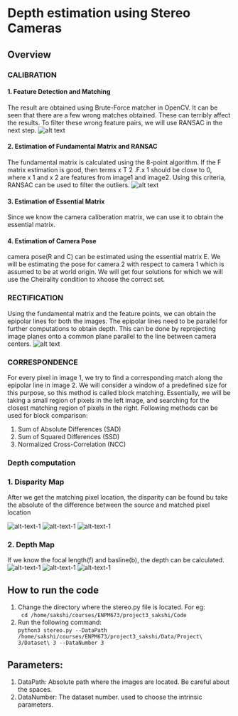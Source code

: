 # Depth estimation using Stereo Cameras
## Overview
### CALIBRATION
#### 1. Feature Detection and Matching
The result are obtained using Brute-Force matcher in OpenCV. It can be seen that there are a few wrong matches obtained. These can
terribly affect the results. To filter these wrong feature pairs, we will use RANSAC in the next step.
![alt text](https://github.com/sakshikakde/Depth-Using-Stereo/blob/main/git_images/Screenshot%20from%202021-07-25%2013-07-55.png)
#### 2. Estimation of Fundamental Matrix and RANSAC
The fundamental matrix is calculated using the 8-point algorithm. If the F matrix estimation is good, then terms
x T 2 .F.x 1 should be close to 0, where x 1 and x 2 are features from image1 and image2. Using this criteria, RANSAC can
be used to filter the outliers.
![alt text](https://github.com/sakshikakde/Depth-Using-Stereo/blob/main/git_images/Screenshot%20from%202021-07-25%2013-08-01.png)
#### 3. Estimation of Essential Matrix
Since we know the camera caliberation matrix, we can use it to obtain the essential matrix.
#### 4. Estimation of Camera Pose
camera pose(R and C) can be estimated using the essential matrix E. We will be estimating
the pose for camera 2 with respect to camera 1 which is assumed to be at world origin. We will get four solutions for which we will use the Cheirality condition to xhoose the correct set.

### RECTIFICATION
Using the fundamental matrix and the feature points, we can obtain the epipolar lines for both the images. The
epipolar lines need to be parallel for further computations to obtain depth. This can be done by reprojecting image planes
onto a common plane parallel to the line between camera centers.
![alt text](https://github.com/sakshikakde/Depth-Using-Stereo/blob/main/git_images/Screenshot%20from%202021-07-25%2013-17-26.png)
### CORRESPONDENCE
For every pixel in image 1, we try to find a corresponding match along the epipolar line in image 2. We will consider a
window of a predefined size for this purpose, so this method is called block matching. Essentially, we will be taking a small
region of pixels in the left image, and searching for the closest
matching region of pixels in the right. Following methods can be used for 
block comparison:
1) Sum of Absolute Differences (SAD)
2) Sum of Squared Differences (SSD)
3) Normalized Cross-Correlation (NCC)
### Depth computation
### 1. Disparity Map
After we get the matching pixel location, the disparity can
be found bu take the absolute of the difference between the
source and matched pixel location         

![alt-text-1](https://github.com/sakshikakde/Depth-Using-Stereo/blob/main/git_images/disparity_image_gray1.png)
![alt-text-1](https://github.com/sakshikakde/Depth-Using-Stereo/blob/main/git_images/disparity_image_gray2.png)
![alt-text-1](https://github.com/sakshikakde/Depth-Using-Stereo/blob/main/git_images/disparity_image_gray3.png)
### 2. Depth Map
If we know the focal length(f) and basline(b), the depth can
be calculated.
![alt-text-1](https://github.com/sakshikakde/Depth-Using-Stereo/blob/main/git_images/depth_image1.png)
![alt-text-1](https://github.com/sakshikakde/Depth-Using-Stereo/blob/main/git_images/depth_image2.png)
![alt-text-1](https://github.com/sakshikakde/Depth-Using-Stereo/blob/main/git_images/depth_image3.png)
## How to run the code
1) Change the directory where the stereo.py file is located. For eg:    
            ``` cd /home/sakshi/courses/ENPM673/project3_sakshi/Code```
2) Run the following command:       
            ``` python3 stereo.py --DataPath /home/sakshi/courses/ENPM673/project3_sakshi/Data/Project\ 3/Dataset\ 3 --DataNumber 3 ```

## Parameters:
1) DataPath: Absolute path where the images are located. Be careful about the spaces.
2) DataNumber: The dataset number. used to choose the intrinsic parameters.


